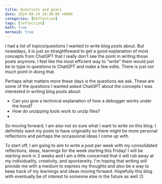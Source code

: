 ```yaml
---
title: Questions and goals
date: 2024-09-24 19:30:00 +0800
categories: [Reflection]
tags: [reflection]
math: true
mermaid: true
---
```


I had a list of topics/questions I wanted to write blog posts about. But nowadays, it is just so straightfoward to get a good explanation of most concepts from ChatGPT that I really don't see the point in writing those posts anymore. I feel like the most efficient way to "write" them would just be to type in questions to ChatGPT and make a few edits. There is just not much point in doing that.

Perhaps what matters more these days is the questions we ask. These are some of the questions I wanted asked ChatGPT about the concepts I was interested in writing blog posts about:
- Can you give a technical explanation of how a debugger works under the hood?
- How do unzipping tools work to unzip files?
- 

So moving forward, I am also not so sure what I want to write on this blog. I definitely want my posts to have originality so there might be more personal reflections and perhaps the occassional ideas I come up with.

To start off, I am going to aim to write a post per week with my consolidated reflections, ideas, learnings for the week starting this Friday! I will be starting work in 2 weeks and I am a little concerned that it will rub away at my individuality, creativity, and spontaneity. I'm hoping that writing will provide me with a medium to express my thoughts and also be a way to keep track of my learnings and ideas moving forward. Hopefully this blog with eventually be of interest to someone else in the future as well :D